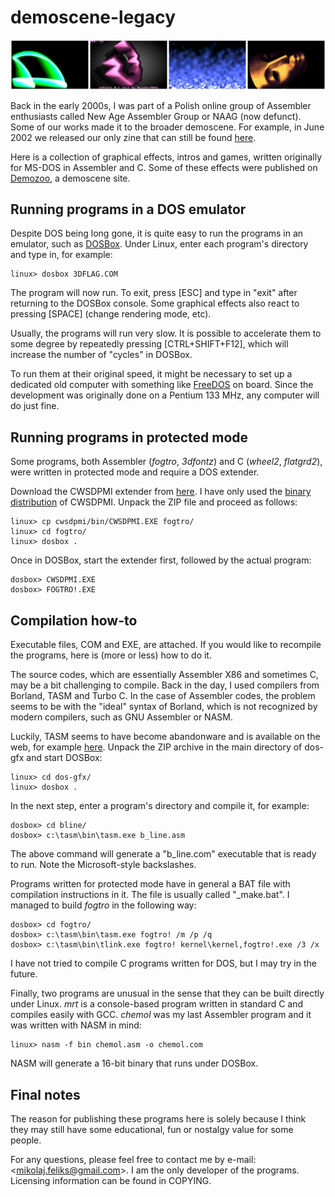 # demoscene-legacy
<img src="./sample.png" alt="Sample image" width="750" />

Back in the early 2000s, I was part of a Polish online group of
Assembler enthusiasts called New Age Assembler Group or NAAG 
(now defunct). Some of our works made it to the broader demoscene. 
For example, in June 2002 we released our only zine that can still
be found [here](http://www.pouet.net/prod.php?which=50666).

Here is a collection of graphical effects, intros and games, 
written originally for MS-DOS in Assembler and C. Some of these 
effects were published on [Demozoo](https://demozoo.org/sceners/70017/), 
a demoscene site.


## Running programs in a DOS emulator

Despite DOS being long gone, it is quite easy to run the programs in
an emulator, such as [DOSBox](http://www.dosbox.com/). Under Linux, 
enter each program's directory and type in, for example:

```
linux> dosbox 3DFLAG.COM
```

The program will now run. To exit, press [ESC] and type in "exit"
after returning to the DOSBox console. Some graphical effects also
react to pressing [SPACE] (change rendering mode, etc).

Usually, the programs will run very slow. It is possible to accelerate
them to some degree by repeatedly pressing [CTRL+SHIFT+F12], 
which will increase the number of "cycles" in DOSBox.

To run them at their original speed, it might be necessary to set up 
a dedicated old computer with something like
[FreeDOS](http://www.freedos.org/) on board. Since the development 
was originally done on a Pentium 133 MHz, any computer will do 
just fine.


## Running programs in protected mode

Some programs, both Assembler (*fogtro*, *3dfontz*) and C (*wheel2*,
*flatgrd2*), were written in protected mode and require a DOS extender.

Download the CWSDPMI extender from 
[here](https://web.archive.org/web/20151217064947/http://homer.rice.edu/~sandmann/cwsdpmi/index.html).
I have only used the
[binary distribution](https://web.archive.org/web/20151217064947/http://homer.rice.edu/~sandmann/cwsdpmi/csdpmi7b.zip)
of CWSDPMI. Unpack the ZIP file and proceed as follows:

```
linux> cp cwsdpmi/bin/CWSDPMI.EXE fogtro/
linux> cd fogtro/
linux> dosbox .
```

Once in DOSBox, start the extender first, followed by the actual
program:

```
dosbox> CWSDPMI.EXE
dosbox> FOGTRO!.EXE
```


## Compilation how-to

Executable files, COM and EXE, are attached. If you would like to 
recompile the programs, here is (more or less) how to do it.

The source codes, which are essentially Assembler X86 and 
sometimes C, may be a bit challenging to compile. Back in the day, 
I used compilers from Borland, TASM and Turbo C. In the case 
of Assembler codes, the problem seems to be with the "ideal" syntax 
of Borland, which is not recognized by modern compilers, such as
GNU Assembler or NASM.

Luckily, TASM seems to have become abandonware and is available 
on the web, for example [here](http://trimtab.ca/assets/files/tasm.zip). 
Unpack the ZIP archive in the main directory of dos-gfx and 
start DOSBox:

```
linux> cd dos-gfx/
linux> dosbox .
```

In the next step, enter a program's directory and compile it, 
for example:

```
dosbox> cd bline/
dosbox> c:\tasm\bin\tasm.exe b_line.asm
```

The above command will generate a "b\_line.com" executable that is ready
to run. Note the Microsoft-style backslashes.

Programs written for protected mode have in general 
a BAT file with compilation instructions in it. The file is 
usually called "\_make.bat". I managed to build *fogtro* in 
the following way:

```
dosbox> cd fogtro/
dosbox> c:\tasm\bin\tasm.exe fogtro! /m /p /q
dosbox> c:\tasm\bin\tlink.exe fogtro! kernel\kernel,fogtro!.exe /3 /x
```

I have not tried to compile C programs written for DOS, but I
may try in the future.

Finally, two programs are unusual in the sense that they can 
be built directly under Linux. *mrt* is a console-based program 
written in standard C and compiles easily with GCC. *chemol* was 
my last Assembler program and it was written with NASM in mind:

```
linux> nasm -f bin chemol.asm -o chemol.com
```

NASM will generate a 16-bit binary that runs under DOSBox.


## Final notes

The reason for publishing these programs here is solely because I think
they may still have some educational, fun or nostalgy value for some 
people.

For any questions, please feel free to contact me by e-mail: 
\<<mikolaj.feliks@gmail.com>\>.
I am the only developer of the programs. Licensing information can be 
found in COPYING.
